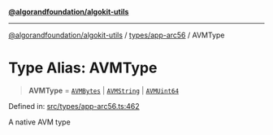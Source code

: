 [**@algorandfoundation/algokit-utils**](../../../README.md)

***

[@algorandfoundation/algokit-utils](../../../README.md) / [types/app-arc56](../README.md) / AVMType

# Type Alias: AVMType

> **AVMType** = [`AVMBytes`](AVMBytes.md) \| [`AVMString`](AVMString.md) \| [`AVMUint64`](AVMUint64.md)

Defined in: [src/types/app-arc56.ts:462](https://github.com/algorandfoundation/algokit-utils-ts/blob/main/src/types/app-arc56.ts#L462)

A native AVM type
